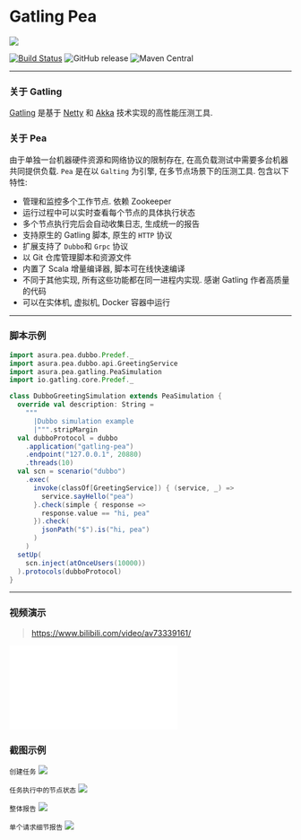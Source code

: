 # Gatling Pea

![](./images/banner.jpeg)

[![Build Status](https://travis-ci.org/asura-pro/pea.svg?branch=master)](https://travis-ci.org/asura-pro/pea)
![GitHub release](https://img.shields.io/github/release/asura-pro/pea.svg)
![Maven Central](https://img.shields.io/maven-metadata/v/http/central.maven.org/maven2/cc/akkaha/pea_2.12/maven-metadata.xml.svg)

---

### 关于 Gatling

[Gatling](http://gatling.io/) 是基于 [Netty](https://netty.io/) 和 [Akka](http://akka.io/) 技术实现的高性能压测工具.

### 关于 Pea

由于单独一台机器硬件资源和网络协议的限制存在, 在高负载测试中需要多台机器共同提供负载. `Pea` 是在以 `Galting` 为引擎, 在多节点场景下的压测工具. 包含以下特性:

- 管理和监控多个工作节点. 依赖 Zookeeper
- 运行过程中可以实时查看每个节点的具体执行状态
- 多个节点执行完后会自动收集日志, 生成统一的报告
- 支持原生的 Gatling 脚本, 原生的 `HTTP` 协议
- 扩展支持了 `Dubbo`和 `Grpc` 协议
- 以 Git 仓库管理脚本和资源文件
- 内置了 Scala 增量编译器, 脚本可在线快速编译
- 不同于其他实现, 所有这些功能都在同一进程内实现. 感谢 Gatling 作者高质量的代码
- 可以在实体机, 虚拟机, Docker 容器中运行

---

### 脚本示例

```scala
import asura.pea.dubbo.Predef._
import asura.pea.dubbo.api.GreetingService
import asura.pea.gatling.PeaSimulation
import io.gatling.core.Predef._

class DubboGreetingSimulation extends PeaSimulation {
  override val description: String =
    """
      |Dubbo simulation example
      |""".stripMargin
  val dubboProtocol = dubbo
    .application("gatling-pea")
    .endpoint("127.0.0.1", 20880)
    .threads(10)
  val scn = scenario("dubbo")
    .exec(
      invoke(classOf[GreetingService]) { (service, _) =>
        service.sayHello("pea")
      }.check(simple { response =>
        response.value == "hi, pea"
      }).check(
        jsonPath("$").is("hi, pea")
      )
    )
  setUp(
    scn.inject(atOnceUsers(10000))
  ).protocols(dubboProtocol)
}
```

---

### 视频演示

> https://www.bilibili.com/video/av73339161/
<iframe src="//player.bilibili.com/player.html?aid=73339161&page=1" scrolling="no" border="0" frameborder="no" framespacing="0" allowfullscreen="true"> </iframe>

### 截图示例

`创建任务`
![](./images/shoot-01.png)

`任务执行中的节点状态`
![](./images/shoot-job.png)

`整体报告`
![](./images/report-01.png)

`单个请求细节报告`
![](./images/report-02.png)
